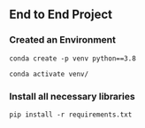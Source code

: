 ## End to End Project
### Created an Environment

```
conda create -p venv python==3.8

conda activate venv/
```
### Install all necessary libraries
```
pip install -r requirements.txt
```
